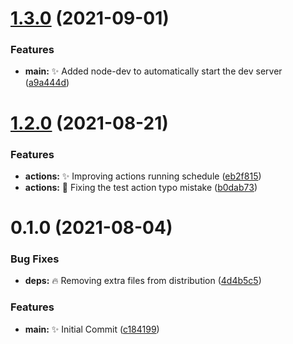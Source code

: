 # [1.3.0](https://github.com/Unbuttun/esbuild-typescript-library-template/compare/v1.2.0...v1.3.0) (2021-09-01)


### Features

* **main:** ✨ Added node-dev to automatically start the dev server ([a9a444d](https://github.com/Unbuttun/esbuild-typescript-library-template/commit/a9a444d53ab5418ffeb826ed18a6c50bce21fd4f))

# [1.2.0](https://github.com/Unbuttun/esbuild-typescript-library-template/compare/v1.1.0...v1.2.0) (2021-08-21)


### Features

* **actions:** ✨ Improving actions running schedule ([eb2f815](https://github.com/Unbuttun/esbuild-typescript-library-template/commit/eb2f8150c039b12172f3cadecd379840977064db))
* **actions:** 🐛 Fixing the test action typo mistake ([b0dab73](https://github.com/Unbuttun/esbuild-typescript-library-template/commit/b0dab73aa5f68a982e2ff7ce668539b02fb7d0b3))

# 0.1.0 (2021-08-04)

### Bug Fixes

- **deps:** 🔥 Removing extra files from distribution ([4d4b5c5](https://github.com/Unbuttun/chinese-numbers-to-arabic/commit/4d4b5c5de072e80dab46718999da9caad234888b))

### Features

- **main:** ✨ Initial Commit ([c184199](https://github.com/Unbuttun/chinese-numbers-to-arabic/commit/c184199dfe2b442d0081dd95cf60f2e03baf1137))
